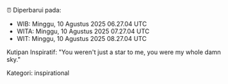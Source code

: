 ⏰ Diperbarui pada:
- WIB: Minggu, 10 Agustus 2025 06.27.04 UTC
- WITA: Minggu, 10 Agustus 2025 07.27.04 UTC
- WIT: Minggu, 10 Agustus 2025 08.27.04 UTC

Kutipan Inspiratif:
"You weren't just a star to me, you were my whole damn sky."


Kategori: inspirational

